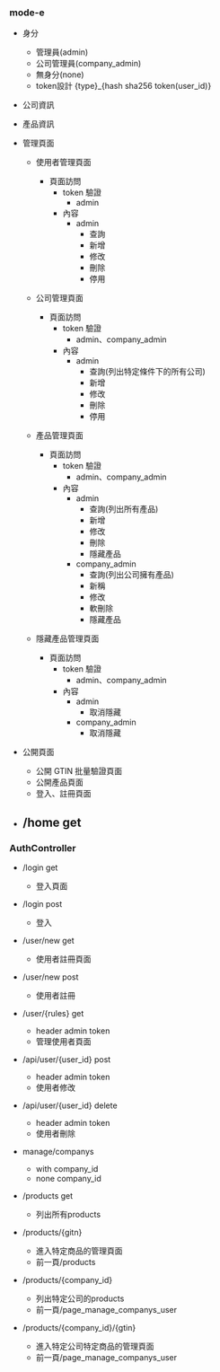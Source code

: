 ### mode-e
- 身分
    - 管理員(admin)
    - 公司管理員(company_admin)
    - 無身分(none)
    - token設計
        {type}_{hash sha256 token(user_id)}

- 公司資訊

- 產品資訊

- 管理頁面
    - 使用者管理頁面
        - 頁面訪問
            - token 驗證
                - admin
            - 內容
                - admin
                    - 查詢
                    - 新增
                    - 修改
                    - 刪除
                    - 停用

    - 公司管理頁面
        - 頁面訪問
            - token 驗證
                - admin、company_admin
            - 內容
                - admin
                    - 查詢(列出特定條件下的所有公司)
                    - 新增
                    - 修改
                    - 刪除
                    - 停用
                    


    - 產品管理頁面
        - 頁面訪問
            - token 驗證
                - admin、company_admin
            - 內容
                - admin
                    - 查詢(列出所有產品)
                    - 新增
                    - 修改
                    - 刪除
                    - 隱藏產品
                - company_admin
                    - 查詢(列出公司擁有產品)
                    - 新稱
                    - 修改
                    - 軟刪除
                    - 隱藏產品
    
    - 隱藏產品管理頁面
        - 頁面訪問
            - token 驗證
                - admin、company_admin
             - 內容
                - admin
                    - 取消隱藏
                - company_admin
                    - 取消隱藏


- 公開頁面
    - 公開 GTIN 批量驗證頁面 
    - 公開產品頁面
    - 登入、註冊頁面

- /home get
    - 


### AuthController
 
- /login get
    - 登入頁面
- /login post
    - 登入

- /user/new get
    - 使用者註冊頁面
- /user/new post
    - 使用者註冊

- /user/{rules} get
    - header admin token
    - 管理使用者頁面
- /api/user/{user_id} post
    - header admin token
    - 使用者修改
- /api/user/{user_id} delete
    - header admin token
    - 使用者刪除


- manage/companys
    - with company_id
    - none company_id
    



- /products get
    - 列出所有products
- /products/{gitn}
    - 進入特定商品的管理頁面
    - 前一頁/products
- /products/{company_id}
    - 列出特定公司的products
    - 前一頁/page_manage_companys_user
- /products/{company_id}/{gtin}
    - 進入特定公司特定商品的管理頁面
    - 前一頁/page_manage_companys_user
